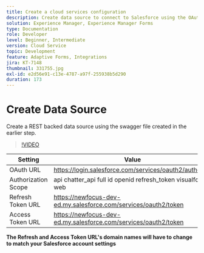 ```yaml
---
title: Create a cloud services configuration
description: Create data source to connect to Salesforce using the OAuth credentials
solution: Experience Manager, Experience Manager Forms
type: Documentation
role: Developer
level: Beginner, Intermediate
version: Cloud Service
topic: Development
feature: Adaptive Forms, Integrations
jira: KT-7148
thumbnail: 331755.jpg
exl-id: e2d56e91-c13e-4787-a97f-255938b5d290
duration: 173
---
```

# Create Data Source

Create a REST backed data source using the swagger file created in the earlier step.

>[!VIDEO](https://video.tv.adobe.com/v/331755?quality=12&learn=on)

| Setting             | Value                                                           |
|---------------------|-----------------------------------------------------------------|
| OAuth URL           | https://login.salesforce.com/services/oauth2/authorize          |
| Authorization Scope | api chatter_api full id openid refresh_token visualforce web    |
| Refresh Token URL   | https://newfocus-dev-ed.my.salesforce.com/services/oauth2/token |
| Access Token URL    | https://newfocus-dev-ed.my.salesforce.com/services/oauth2/token |


**The Refresh and Access Token URL's domain names will have to change to match your Salesforce account settings**